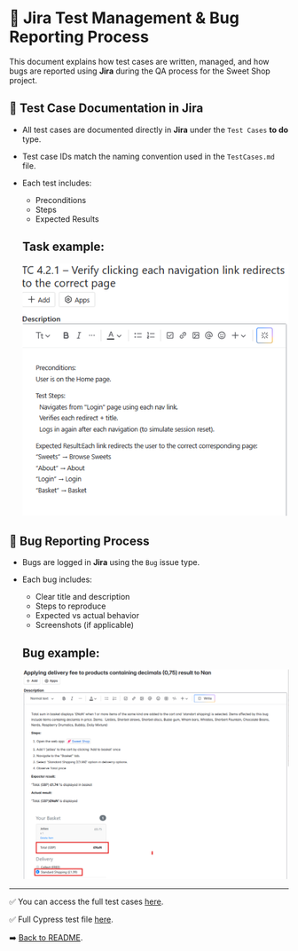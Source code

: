 # 🧾 Jira Test Management & Bug Reporting Process

This document explains how test cases are written, managed, and how bugs are reported using **Jira** during the QA process for the Sweet Shop project.

## 📌 Test Case Documentation in Jira

- All test cases are documented directly in **Jira** under the `Test Cases` **to do** type.
- Test case IDs match the naming convention used in the `TestCases.md` file.
- Each test includes:
  - Preconditions
  - Steps
  - Expected Results
 
  ## Task example:
  ![alt text](img\image-3.png)

## 🐞 Bug Reporting Process

- Bugs are logged in **Jira** using the `Bug` issue type.
- Each bug includes:
  - Clear title and description
  - Steps to reproduce
  - Expected vs actual behavior
  - Screenshots (if applicable)
  
  ## Bug example:
  ![alt text](img\image-2.png)


---

✅  You can access the full test cases [here](cypress/e2e/TestCases.md).

✅  Full Cypress test file [here](cypress/e2e/sweetshop.cy.js).

➡️ [Back to README](/README.md).